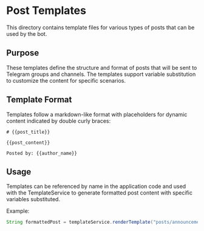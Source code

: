 # Post Templates

This directory contains template files for various types of posts that can be used by the bot.

## Purpose

These templates define the structure and format of posts that will be sent to Telegram groups and channels. The templates support variable substitution to customize the content for specific scenarios.

## Template Format

Templates follow a markdown-like format with placeholders for dynamic content indicated by double curly braces:

```
# {{post_title}}

{{post_content}}

Posted by: {{author_name}}
```

## Usage

Templates can be referenced by name in the application code and used with the TemplateService to generate formatted post content with specific variables substituted.

Example:
```java
String formattedPost = templateService.renderTemplate("posts/announcement.md", variables);
``` 